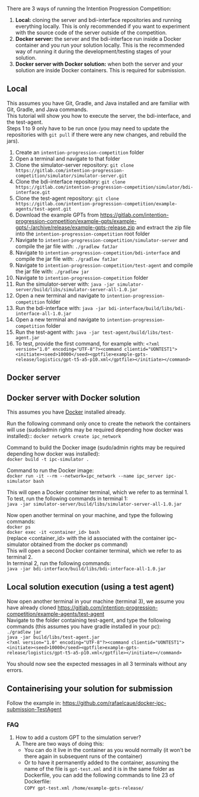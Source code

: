There are 3 ways of running the Intention Progression Competition:
1. **Local:** cloning the server and bdi-interface repositories and running everything locally. This is only recommended if you want to experiment with the source code of the server outside of the competition.
2. **Docker server:** the server and the bdi-interface run inside a Docker container and you run your solution locally. This is the recommended way of running it during the development/testing stages of your solution.
3. **Docker server with Docker solution:** when both the server and your solution are inside Docker containers. This is required for submission.

## Local
This assumes you have Git, Gradle, and Java installed and are familiar with Git, Gradle, and Java commands.   
This tutorial will show you how to execute the server, the bdi-interface, and the test-agent.   
Steps 1 to 9 only have to be run once (you may need to update the repositories with `git pull` if there were any new changes, and rebuild the jars).
1. Create an `intention-progression-competition` folder
2. Open a terminal and navigate to that folder
3. Clone the simulator-server repository: `git clone https://gitlab.com/intention-progression-competition/simulator/simulator-server.git`
4. Clone the bdi-interface repository: `git clone https://gitlab.com/intention-progression-competition/simulator/bdi-interface.git`
5. Clone the test-agent repository: `git clone https://gitlab.com/intention-progression-competition/example-agents/test-agent.git`
6. Download the example GPTs from https://gitlab.com/intention-progression-competition/example-gpts/example-gpts/-/archive/release/example-gpts-release.zip and extract the zip file into the `intention-progression-competition` root folder
7. Navigate to `intention-progression-competition/simulator-server` and compile the jar file with: `./gradlew fatJar`
8. Navigate to `intention-progression-competition/bdi-interface` and compile the jar file with: `./gradlew fatJar`
9. Navigate to `intention-progression-competition/test-agent` and compile the jar file with: `./gradlew jar`
10. Navigate to `intention-progression-competition` folder
11. Run the simulator-server with: `java -jar simulator-server/build/libs/simulator-server-all-1.0.jar`
12. Open a new terminal and navigate to `intention-progression-competition` folder
13. Run the bdi-interface with: `java -jar bdi-interface/build/libs/bdi-interface-all-1.0.jar`
14. Open a new terminal and navigate to `intention-progression-competition` folder
15. Run the test-agent with: `java -jar test-agent/build/libs/test-agent.jar`
16. To test, provide the first command, for example with: `<?xml version="1.0" encoding="UTF-8"?><command clientid="UONTEST1"><initiate><seed>10000</seed><gptfile>example-gpts-release/logistics/gpt-t5-a5-p10.xml</gptfile></initiate></command>`


## Docker server

## Docker server with Docker solution


This assumes you have [Docker](https://www.docker.com/) installed already.

Run the following command only once to create the network the containers will use (sudo/admin rights may be required depending how docker was installed)::
`docker network create ipc_network`

Command to build the Docker image (sudo/admin rights may be required depending how docker was installed):   
`docker build -t ipc-simulator .`

Command to run the Docker image:   
`docker run -it --rm --network=ipc_network --name ipc_server ipc-simulator bash`

This will open a Docker container terminal, which we refer to as terminal 1.   
To test, run the following commands in terminal 1:   
`java -jar simulator-server/build/libs/simulator-server-all-1.0.jar`

Now open another terminal on your machine, and type the following commands:   
`docker ps`   
`docker exec -it <container_id> bash`   
(replace <container_id> with the id associated with the container ipc-simulator obtained from the docker ps command)   
This will open a second Docker container terminal, which we refer to as terminal 2.   
In terminal 2, run the following commands:   
`java -jar bdi-interface/build/libs/bdi-interface-all-1.0.jar`

## Local solution execution (using a test agent)

Now open another terminal in your machine (terminal 3), we assume you have already cloned https://gitlab.com/intention-progression-competition/example-agents/test-agent   
Navigate to the folder containing test-agent, and type the following commands (this assumes you have gradle installed in your pc):   
`./gradlew jar`   
`java -jar build/libs/test-agent.jar`   
`<?xml version="1.0" encoding="UTF-8"?><command clientid="UONTEST1"><initiate><seed>10000</seed><gptfile>example-gpts-release/logistics/gpt-t5-a5-p10.xml</gptfile></initiate></command>`

You should now see the expected messages in all 3 terminals without any errors.


## Containerising your solution for submission

Follow the example in: https://github.com/rafaelcaue/docker-ipc-submission-TestAgent


### FAQ
1. How to add a custom GPT to the simulation server?   
A. There are two ways of doing this:
   - You can do it live in the container as you would normally (it won't be there again in subsequent runs of the container)
   - Or to have it permanently added to the container, assuming the name of the file is `gpt-test.xml` and it is in the same folder as Dockerfile, you can add the following commands to line 23 of Dockerfile:   
   `COPY gpt-test.xml /home/example-gpts-release/`   
